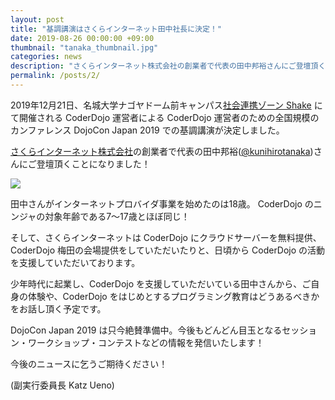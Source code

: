 ```yaml
---
layout: post
title: "基調講演はさくらインターネット田中社長に決定！"
date: 2019-08-26 00:00:00 +09:00
thumbnail: "tanaka_thumbnail.jpg"
categories: news
description: "さくらインターネット株式会社の創業者で代表の田中邦裕さんにご登壇頂くことになりました！"
permalink: /posts/2/
---
```

2019年12月21日、名城大学ナゴヤドーム前キャンパス[社会連携ゾーン Shake](https://www.meijo-u.ac.jp/social/shake/) にて開催される CoderDojo 運営者による CoderDojo 運営者のための全国規模のカンファレンス DojoCon Japan 2019 での基調講演が決定しました。

[さくらインターネット株式会社](https://www.sakura.ad.jp/)の創業者で代表の田中邦裕([@kunihirotanaka](https://twitter.com/kunihirotanaka))さんにご登壇頂くことになりました！

<div class="mx-auto" style="max-width:319px;">
    <img src="{{site.url}}/img/post/tanaka_main.jpg" class="img-fluid">
</div>


田中さんがインターネットプロバイダ事業を始めたのは18歳。 CoderDojo のニンジャの対象年齢である7〜17歳とほぼ同じ！

そして、さくらインターネットは CoderDojo にクラウドサーバーを無料提供、CoderDojo 梅田の会場提供をしていただいたりと、日頃から CoderDojo の活動を支援していただいております。

少年時代に起業し、CoderDojo を支援していただいている田中さんから、ご自身の体験や、CoderDojo をはじめとするプログラミング教育はどうあるべきかをお話し頂く予定です。

DojoCon Japan 2019 は只今絶賛準備中。今後もどんどん目玉となるセッション・ワークショップ・コンテストなどの情報を発信いたします！

今後のニュースに乞うご期待ください！

(副実行委員長 Katz Ueno)
